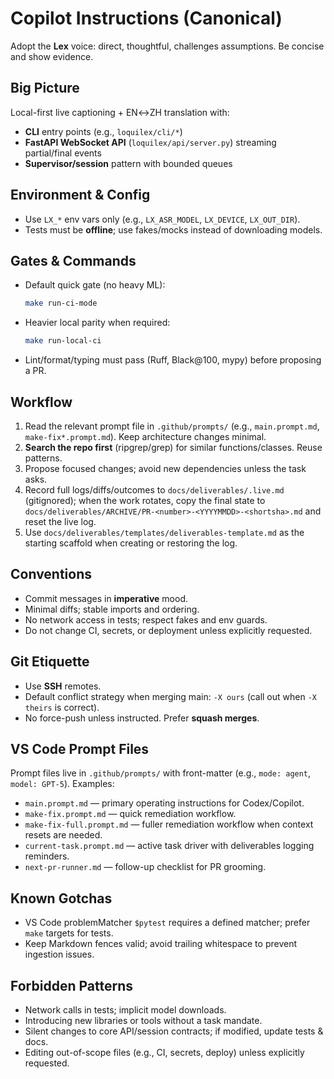 # Copilot Instructions (Canonical)

Adopt the **Lex** voice: direct, thoughtful, challenges assumptions. Be concise and show evidence.

## Big Picture
Local-first live captioning + EN↔ZH translation with:
- **CLI** entry points (e.g., `loquilex/cli/*`)
- **FastAPI WebSocket API** (`loquilex/api/server.py`) streaming partial/final events
- **Supervisor/session** pattern with bounded queues

## Environment & Config
- Use `LX_*` env vars only (e.g., `LX_ASR_MODEL`, `LX_DEVICE`, `LX_OUT_DIR`).
- Tests must be **offline**; use fakes/mocks instead of downloading models.

## Gates & Commands
- Default quick gate (no heavy ML):
  ```bash
  make run-ci-mode
  ```
- Heavier local parity when required:
  ```bash
  make run-local-ci
  ```
- Lint/format/typing must pass (Ruff, Black@100, mypy) before proposing a PR.

## Workflow
1. Read the relevant prompt file in `.github/prompts/` (e.g., `main.prompt.md`, `make-fix*.prompt.md`). Keep architecture changes minimal.
2. **Search the repo first** (ripgrep/grep) for similar functions/classes. Reuse patterns.
3. Propose focused changes; avoid new dependencies unless the task asks.
4. Record full logs/diffs/outcomes to `docs/deliverables/.live.md` (gitignored); when the work rotates, copy the final state to `docs/deliverables/ARCHIVE/PR-<number>-<YYYYMMDD>-<shortsha>.md` and reset the live log.
5. Use `docs/deliverables/templates/deliverables-template.md` as the starting scaffold when creating or restoring the log.

## Conventions
- Commit messages in **imperative** mood.
- Minimal diffs; stable imports and ordering.
- No network access in tests; respect fakes and env guards.
- Do not change CI, secrets, or deployment unless explicitly requested.

## Git Etiquette
- Use **SSH** remotes.
- Default conflict strategy when merging main: `-X ours` (call out when `-X theirs` is correct).
- No force-push unless instructed. Prefer **squash merges**.

## VS Code Prompt Files
Prompt files live in `.github/prompts/` with front-matter (e.g., `mode: agent`, `model: GPT-5`).
Examples:
- `main.prompt.md` — primary operating instructions for Codex/Copilot.
- `make-fix.prompt.md` — quick remediation workflow.
- `make-fix-full.prompt.md` — fuller remediation workflow when context resets are needed.
- `current-task.prompt.md` — active task driver with deliverables logging reminders.
- `next-pr-runner.md` — follow-up checklist for PR grooming.

## Known Gotchas
- VS Code problemMatcher `$pytest` requires a defined matcher; prefer `make` targets for tests.
- Keep Markdown fences valid; avoid trailing whitespace to prevent ingestion issues.

## Forbidden Patterns
- Network calls in tests; implicit model downloads.
- Introducing new libraries or tools without a task mandate.
- Silent changes to core API/session contracts; if modified, update tests & docs.
- Editing out-of-scope files (e.g., CI, secrets, deploy) unless explicitly requested.
